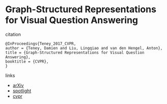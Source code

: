 # Graph-Structured Representations for Visual Question Answering

citation
```
@InProceedings{Teney_2017_CVPR,
author = {Teney, Damien and Liu, Lingqiao and van den Hengel, Anton},
title = {Graph-Structured Representations for Visual Question Answering},
booktitle = {CVPR},
}
```

links
- [arXiv](https://arxiv.org/abs/1609.05600)
- [spotlight](https://www.youtube.com/watch?v=b9ZzzqV4HxA)
- [cvpr](http://openaccess.thecvf.com/content_cvpr_2017/html/Teney_Graph-Structured_Representations_for_CVPR_2017_paper.html)
